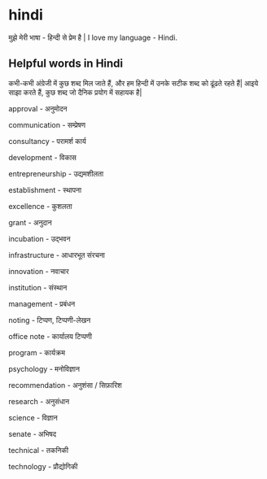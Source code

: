 # hindi
मुझे मेरी भाषा - हिन्दी से प्रेम है | I love my language - Hindi. 


## Helpful words in Hindi   

कभी-कभी अंग्रेजी में कुछ शब्द मिल जाते हैं, और हम हिन्दी में उनके सटीक शब्द को ढूंढते रहते हैं| आइये साझा करते हैं, कुछ शब्द जो दैनिक प्रयोग में सहायक है|  

approval - अनुमोदन 

communication - सम्प्रेषण 

consultancy - परामर्श कार्य  

development - विकास 

entrepreneurship - उद्यमशीलता 

establishment - स्थापना   

excellence - कुशलता 

grant - अनुदान 

incubation - उद्भवन 

infrastructure - आधारभूत संरचना 

innovation - नवाचार   

institution - संस्थान   

management - प्रबंधन 

noting - टिप्पण, टिप्पणी-लेखन 

office note - कार्यालय टिप्पणी 

program - कार्यक्रम 

psychology - मनोविज्ञान 

recommendation - अनुशंसा / सिफ़ारिश 

research - अनुसंधान 

science - विज्ञान 

senate - अभिषद 

technical - तकनिकी 

technology - प्रौद्योगिकी 

